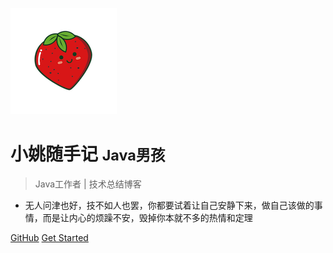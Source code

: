 ![logo](icon.png)

# 小姚随手记 <small>Java男孩</small>

<!-- > 小姚编程笔记。 -->

> Java工作者 | 技术总结博客 
- 无人问津也好，技不如人也罢，你都要试着让自己安静下来，做自己该做的事情，而是让内心的烦躁不安，毁掉你本就不多的热情和定理

[GitHub](https://github.com/zhongyiY)
[Get Started](README.md)

